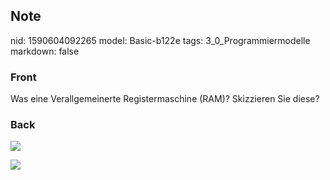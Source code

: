 ## Note
nid: 1590604092265
model: Basic-b122e
tags: 3_0_Programmiermodelle
markdown: false

### Front
Was eine Verallgemeinerte Registermaschine (RAM)? Skizzieren Sie diese?

### Back
<img src="paste-9209eab584eeea1918009a133b973a48ad4d654d.jpg"><div><img src="paste-6e25586fd467bf6f32cca82bc0d9eb7c68f1b4cd.jpg">
<div>
</div></div>
